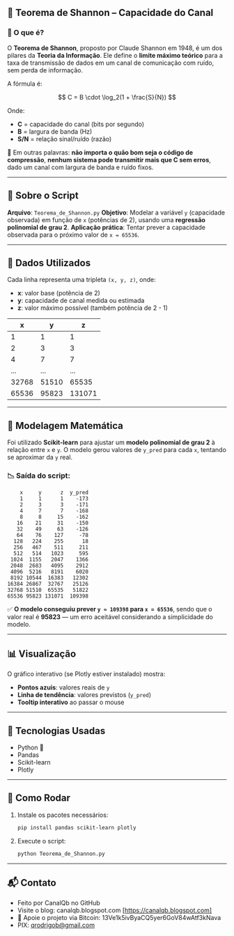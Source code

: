 ## 🧠 Teorema de Shannon – Capacidade do Canal

### 📍 O que é?

O **Teorema de Shannon**, proposto por Claude Shannon em 1948, é um dos pilares da **Teoria da Informação**. Ele define o **limite máximo teórico** para a taxa de transmissão de dados em um canal de comunicação com ruído, sem perda de informação.

A fórmula é:

$$
C = B \cdot \log_2(1 + \frac{S}{N})
$$

Onde:

* **C** = capacidade do canal (bits por segundo)
* **B** = largura de banda (Hz)
* **S/N** = relação sinal/ruído (razão)

📌 Em outras palavras: **não importa o quão bom seja o código de compressão**, **nenhum sistema pode transmitir mais que C sem erros**, dado um canal com largura de banda e ruído fixos.

---

## 🧪 Sobre o Script

**Arquivo**: `Teorema_de_Shannon.py`
**Objetivo**: Modelar a variável `y` (capacidade observada) em função de `x` (potências de 2), usando uma **regressão polinomial de grau 2**.
**Aplicação prática**: Tentar prever a capacidade observada para o próximo valor de `x = 65536`.

---

## 🧩 Dados Utilizados

Cada linha representa uma tripleta `(x, y, z)`, onde:

* **x**: valor base (potência de 2)
* **y**: capacidade de canal medida ou estimada
* **z**: valor máximo possível (também potência de 2 - 1)

| x     | y     | z      |
| ----- | ----- | ------ |
| 1     | 1     | 1      |
| 2     | 3     | 3      |
| 4     | 7     | 7      |
| ...   | ...   | ...    |
| 32768 | 51510 | 65535  |
| 65536 | 95823 | 131071 |

---

## 🧠 Modelagem Matemática

Foi utilizado **Scikit-learn** para ajustar um **modelo polinomial de grau 2** à relação entre `x` e `y`.
O modelo gerou valores de `y_pred` para cada `x`, tentando se aproximar da `y` real.

### 📉 Saída do script:

```
    x     y      z  y_pred
    1     1      1    -173
    2     3      3    -171
    4     7      7    -168
    8     8     15    -162
   16    21     31    -150
   32    49     63    -126
   64    76    127     -78
  128   224    255      18
  256   467    511     211
  512   514   1023     595
 1024  1155   2047    1366
 2048  2683   4095    2912
 4096  5216   8191    6020
 8192 10544  16383   12302
16384 26867  32767   25126
32768 51510  65535   51822
65536 95823 131071  109398
```

✅ **O modelo conseguiu prever `y ≈ 109398` para `x = 65536`**, sendo que o valor real é **95823** — um erro aceitável considerando a simplicidade do modelo.

---

## 📊 Visualização

O gráfico interativo (se Plotly estiver instalado) mostra:

* **Pontos azuis**: valores reais de `y`
* **Linha de tendência**: valores previstos (`y_pred`)
* **Tooltip interativo** ao passar o mouse

---

## 🧰 Tecnologias Usadas

* Python 🐍
* Pandas
* Scikit-learn
* Plotly

---

## 🚀 Como Rodar

1. Instale os pacotes necessários:

   ```bash
   pip install pandas scikit-learn plotly
   ```

2. Execute o script:

   ```bash
   python Teorema_de_Shannon.py
   ```

---

## 📬 Contato

* Feito por CanalQb no GitHub 
* Visite o blog: canalqb.blogspot.com [https://canalqb.blogspot.com]
* 💸 Apoie o projeto via Bitcoin: 13Ve1k5ivByaCQ5yer6GoV84wAtf3kNava
* PIX: qrodrigob@gmail.com
